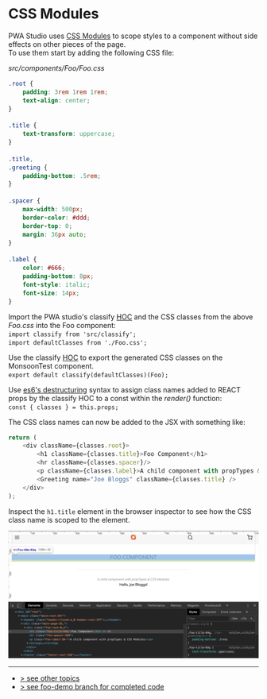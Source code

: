 # CSS Modules
PWA Studio uses [CSS Modules] to scope styles to a component without side effects on other pieces of the page.   
To use them start by adding the following CSS file:

_src/components/Foo/Foo.css_
```css
.root {
    padding: 3rem 1rem 1rem;
    text-align: center;
}
 
.title {
    text-transform: uppercase;
}
 
.title,
.greeting {
    padding-bottom: .5rem;
}
 
.spacer {
    max-width: 500px;
    border-color: #ddd;
    border-top: 0;
    margin: 36px auto;
}
 
.label {
    color: #666;
    padding-bottom: 8px;
    font-style: italic;
    font-size: 14px;
}
```

Import the PWA studio's classify [HOC] and the CSS classes from the above _Foo.css_ into the Foo component:    
`import classify from 'src/classify';`   
`import defaultClasses from './Foo.css';`

Use the classify [HOC] to export the generated CSS classes on the MonsoonTest component.    
`export default classify(defaultClasses)(Foo);`

Use [es6's destructuring] syntax to assign class names added to REACT props by the classify HOC to a const within the *render()* function:    
`const { classes } = this.props;`

The CSS class names can now be added to the JSX with something like:

```javascript
return (
    <div className={classes.root}>
        <h1 className={classes.title}>Foo Component</h1>
        <hr className={classes.spacer}/>
        <p className={classes.label}>A child component with propTypes &amp; CSS Modules:</p>
        <Greeting name="Joe Bloggs" className={classes.title} />
    </div>
);
```

Inspect the `h1.title` element in the browser inspector to see how the CSS class name is scoped to the element.

![CSS Modules screenshot](./css-modules-screenshot.png)

---
- [> see other topics](../../README.md#Topics)
- [> see foo-demo branch for completed code](https://github.com/rossmc/how-to-venia/tree/foo-demo/src)

[CSS Modules]: https://magento.github.io/pwa-studio/technologies/basic-concepts/css-modules/
[HOC]: https://reactjs.org/docs/higher-order-components.html
[es6's destructuring]: https://developer.mozilla.org/en-US/docs/Web/JavaScript/Reference/Operators/Destructuring_assignment